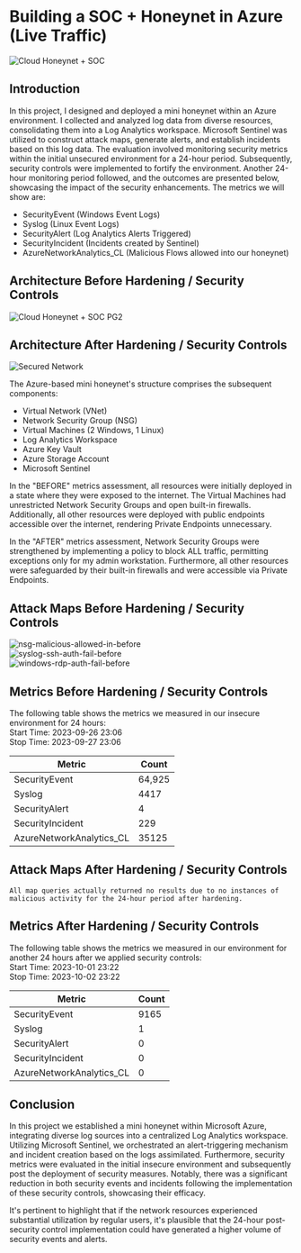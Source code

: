 # Building a SOC + Honeynet in Azure (Live Traffic)
![Cloud Honeynet + SOC](https://github.com/JDOlivo/Azure-SOC-Honeynet/assets/146149824/12cdde36-4f1e-4a1c-80a8-fae9c9dca6a7)


## Introduction

In this project, I designed and deployed a mini honeynet within an Azure environment. I collected and analyzed log data from diverse resources, consolidating them into a Log Analytics workspace. Microsoft Sentinel was utilized to construct attack maps, generate alerts, and establish incidents based on this log data. The evaluation involved monitoring security metrics within the initial unsecured environment for a 24-hour period. Subsequently, security controls were implemented to fortify the environment. Another 24-hour monitoring period followed, and the outcomes are presented below, showcasing the impact of the security enhancements. The metrics we will show are:

- SecurityEvent (Windows Event Logs)
- Syslog (Linux Event Logs)
- SecurityAlert (Log Analytics Alerts Triggered)
- SecurityIncident (Incidents created by Sentinel)
- AzureNetworkAnalytics_CL (Malicious Flows allowed into our honeynet)

## Architecture Before Hardening / Security Controls
![Cloud Honeynet + SOC PG2](https://github.com/JDOlivo/Azure-SOC-Honeynet/assets/146149824/a700558b-bd44-4f75-9f84-ae7acd6ef574)


## Architecture After Hardening / Security Controls
![Secured Network](https://github.com/JDOlivo/Azure-SOC-Honeynet/assets/146149824/583f697a-4d8b-4e63-b723-674d38d8d9fb)


The Azure-based mini honeynet's structure comprises the subsequent components:

- Virtual Network (VNet)
- Network Security Group (NSG)
- Virtual Machines (2 Windows, 1 Linux)
- Log Analytics Workspace
- Azure Key Vault
- Azure Storage Account
- Microsoft Sentinel

In the "BEFORE" metrics assessment, all resources were initially deployed in a state where they were exposed to the internet. The Virtual Machines had unrestricted Network Security Groups and open built-in firewalls. Additionally, all other resources were deployed with public endpoints accessible over the internet, rendering Private Endpoints unnecessary.

In the "AFTER" metrics assessment, Network Security Groups were strengthened by implementing a policy to block ALL traffic, permitting exceptions only for my admin workstation. Furthermore, all other resources were safeguarded by their built-in firewalls and were accessible via Private Endpoints.


## Attack Maps Before Hardening / Security Controls
![nsg-malicious-allowed-in-before](https://github.com/JDOlivo/Azure-SOC-Honeynet/assets/146149824/e01e6aff-ec0a-45c0-88ee-b514360f5f2a) <br>
![syslog-ssh-auth-fail-before](https://github.com/JDOlivo/Azure-SOC-Honeynet/assets/146149824/7125b6a1-a1eb-4548-9f4c-73f85c3d2e60) <br>
![windows-rdp-auth-fail-before](https://github.com/JDOlivo/Azure-SOC-Honeynet/assets/146149824/bc954f90-2651-4598-b1cc-c1ecd5665707) <br>


## Metrics Before Hardening / Security Controls

The following table shows the metrics we measured in our insecure environment for 24 hours: <br>
Start Time: 2023-09-26 23:06 <br> 
Stop Time:  2023-09-27 23:06

| Metric                   | Count
| ------------------------ | -----
| SecurityEvent            | 64,925
| Syslog                   | 4417
| SecurityAlert            | 4
| SecurityIncident         | 229
| AzureNetworkAnalytics_CL | 35125

## Attack Maps After Hardening / Security Controls

```All map queries actually returned no results due to no instances of malicious activity for the 24-hour period after hardening.```

## Metrics After Hardening / Security Controls

The following table shows the metrics we measured in our environment for another 24 hours after we applied security controls: <br>
Start Time: 2023-10-01 23:22 <br>
Stop Time:	2023-10-02 23:22

| Metric                   | Count
| ------------------------ | -----
| SecurityEvent            | 9165
| Syslog                   | 1
| SecurityAlert            | 0
| SecurityIncident         | 0
| AzureNetworkAnalytics_CL | 0

## Conclusion

In this project we established a mini honeynet within Microsoft Azure, integrating diverse log sources into a centralized Log Analytics workspace. Utilizing Microsoft Sentinel, we orchestrated an alert-triggering mechanism and incident creation based on the logs assimilated. Furthermore, security metrics were evaluated in the initial insecure environment and subsequently post the deployment of security measures. Notably, there was a significant reduction in both security events and incidents following the implementation of these security controls, showcasing their efficacy.

It's pertinent to highlight that if the network resources experienced substantial utilization by regular users, it's plausible that the 24-hour post-security control implementation could have generated a higher volume of security events and alerts.

